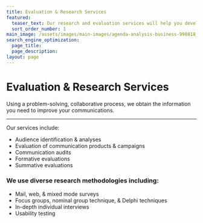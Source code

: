 ```yaml
---
title: Evaluation & Research Services
featured:
  teaser_text: Our research and evaluation services will help you develop a better understanding of your audiences, so you can improve your websites, multimedia, manuals, publications, presentations, and information campaigns.
  sort_order_number: 1 
main_image: /assets/images/main-images/agenda-analysis-business-990818_Eval_Research.jpg
search_engine_optimization:
  page_title:
  page_description:
layout: page
---
```


# Evaluation & Research Services

Using a problem-solving, collaborative process, we obtain the information you need to improve your communications.

---

Our services include:

* Audience identification & analyses
* Evaluation of communication products & campaigns
* Communication audits
* Formative evaluations
* Summative evaluations

### We use diverse research methodologies including:

* Mail, web, & mixed mode surveys
* Focus groups, nominal group technique, & Delphi techniques
* In-depth individual interviews
* Usability testing

&nbsp;

&nbsp;